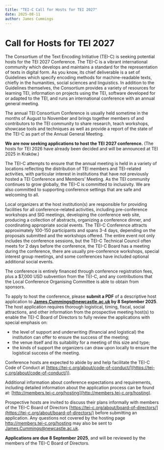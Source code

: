 ```yaml
---
title: "TEI-C Call for Hosts for TEI 2027"
date: 2025-08-11
author: James Cummings
---
```

# Call for Hosts for TEI 2027
The Consortium of the Text Encoding Initiative (TEI-C) is seeking potential hosts for the TEI 2027 Conference. The TEI-C is a vibrant international community which develops and maintains a standard for the representation of texts in digital form. As you know, its chief deliverable is a set of Guidelines which specify encoding methods for machine-readable texts, chiefly in the humanities, social sciences and linguistics. In addition to the Guidelines themselves, the Consortium provides a variety of resources for learning TEI, information on projects using the TEI, software developed for or adapted to the TEI, and runs an international conference with an annual general meeting.

The annual TEI Consortium Conference is usually held sometime in the months of August to November and brings together members of and contributors to the TEI community to share research, teach workshops, showcase tools and techniques as well as provide a report of the state of the TEI-C as part of the Annual General Meeting.

**We are now seeking applications to host the TEI 2027 conference.**
(The hosts for TEI 2026 have already been decided and will be announced at TEI 2025 in Kraków.)

The TEI-C attempts to ensure that the annual meeting is held in a variety of locations reflecting the distribution of TEI members and TEI-related activities, with particular interest in institutions that have not previously hosted a TEI Conference and Members’ Meeting. As the TEI community continues to grow globally, the TEI-C is committed to inclusivity. We are also committed to supporting conference settings that are safe and welcoming to all. 

Local organizers at the host institution(s) are responsible for providing facilities for all conference-related activities, including pre-conference workshops and SIG meetings, developing the conference web site, producing a collection of abstracts, organizing a conference dinner, and coordinating appropriate social events. The TEI-C Conference attracts approximately 100-150 participants and spans 3-4 days, depending on the proposals submitted and the workshops offered. The entire event not only includes the conference sessions, but the TEI-C Technical Council often meets for 2 days before the conference, the TEI-C Board has a meeting during the conference, there are usually pre-conference workshops, special interest group meetings, and some conferences have included optional additional social events. 

The conference is entirely financed through conference registration fees, plus a $7,000 USD subvention from the TEI-C, and any contributions that the Local Conference Organising Committee is able to obtain from sponsors.

To apply to host the conference, please **submit a PDF** of a descriptive host application to **James.Cummings@newcastle.ac.uk by 8 September 2025**. The host application requires thorough logistical, timing, fiscal, social attractions, and other information from the prospective meeting host(s) to enable the TEI-C Board of Directors to fully review the applications with special emphasis on:
- the level of support and underwriting (financial and logistical) the institution can offer to ensure the success of the meeting;
- the venue itself and its suitability for a meeting of this size and type;
- the kinds of support the organizers can draw upon locally to ensure the logistical success of the meeting. 

Conference hosts are expected to abide by and help facilitate the TEI-C Code of Conduct at [https://tei-c.org/about/code-of-conduct/](https://tei-c.org/about/code-of-conduct/)). 

Additional information about conference expectations and requirements, including detailed information about the application process can be found at: [http://members.tei-c.org/hosting](http://members.tei-c.org/hosting).

Prospective hosts are invited to discuss their plans informally with members of the TEI-C Board of Directors [https://tei-c.org/about/board-of-directors/](https://tei-c.org/about/board-of-directors/) before submitting an application. Any questions not covered by the hosting page http://members.tei-c.org/hosting may also be sent to James.Cummings@newcastle.ac.uk. 

**Applications are due 8 September 2025**, and will be reviewed by the members of the TEI-C Board of Directors. 
